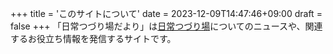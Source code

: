 +++
title = 'このサイトについて'
date = 2023-12-09T14:47:46+09:00
draft = false
+++
「日常つづり場だより」は[日常つづり場](https://lp.tuzuriba.com)についてのニュースや、関連するお役立ち情報を発信するサイトです。

